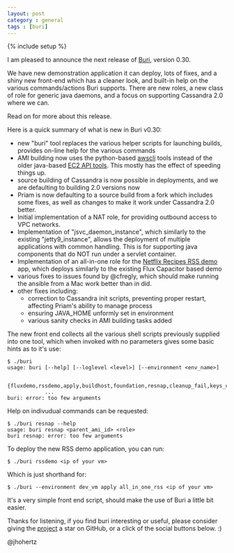 ```yaml
---
layout: post
category : general
tags : [buri]
---
```

{% include setup %}

I am pleased to announce the next release of [Buri](https://github.com/viafoura/buri), version 0.30.

We have new demonstration application it can deploy, lots of fixes, and a shiny new front-end which has a cleaner look, and built-in help on the various commands/actions Buri supports. There are new roles, a new class of role for generic java daemons, and a focus on supporting Cassandra 2.0 where we can.

Read on for more about this release.

<!--fold-->

Here is a quick summary of what is new in Buri v0.30:

- new "buri" tool replaces the various helper scripts for launching builds, provides on-line help for the various commands
- AMI building now uses the python-based [awscli](http://aws.amazon.com/cli/) tools instead of the older java-based [EC2 API tools](https://aws.amazon.com/developertools/351). This mostly has the effect of speeding things up.
- source building of Cassandra is now possible in deployments, and we are defaulting to building 2.0 versions now
- Priam is now defaulting to a source build from a fork which includes some fixes, as well as changes to make it work under Cassandra 2.0 better.
- Initial implementation of a NAT role, for providing outbound access to VPC networks.
- Implementation of "jsvc_daemon_instance", which similarly to the existing "jetty9_instance", allows the deployment of multiple applications with common handling. This is for supporting java components that do NOT run under a servlet container.
- Implementation of an all-in-one role for the [Netflix Recipes RSS demo](https://github.com/Netflix/recipes-rss) app, which deploys similarly to the existing Flux Capacitor based demo
- various fixes to issues found by @cfregly, which should make running the ansible from a Mac work better than in did.
- other fixes including:
  - correction to Cassandra init scripts, preventing proper restart, affecting Priam's ability to manage process
  - ensuring JAVA_HOME unformly set in environment
  - various sanity checks in AMI building tasks added

The new front end collects all the various shell scripts previously supplied into one tool, which when invoked with no parameters gives some basic hints as to it's use:

    $ ./buri 
    usage: buri [--help] [--loglevel <level>] [--environment <env_name>]
            
                {fluxdemo,rssdemo,apply,buildhost,foundation,resnap,cleanup_fail,keys_cassandra,keys_bundle}
                ...
    buri: error: too few arguments

Help on indivudual commands can be requested:

    $ ./buri resnap --help
    usage: buri resnap <parent_ami_id> <role>
    buri resnap: error: too few arguments

To deploy the new RSS demo application, you can run:

    $ ./buri rssdemo <ip of your vm>

Which is just shorthand for:

    $ ./buri --environment dev_vm apply all_in_one_rss <ip of your vm>

It's a very simple front end script, should make the use of Buri a little bit easier.

Thanks for listening, if you find buri interesting or useful, please consider giving the [project](https://github.com/viafoura/buri) a star on GitHub, or a click of the social buttons below. :)

@jhohertz

